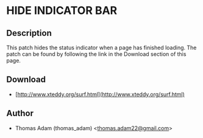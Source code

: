 HIDE INDICATOR BAR
==================

Description
-----------

This patch hides the status indicator when a page has finished loading.  The patch can be found by following the link in the Download section of this page.


Download
--------

* [http://www.xteddy.org/surf.html](http://www.xteddy.org/surf.html)

Author
------

* Thomas Adam (thomas_adam) <[thomas.adam22@gmail.com](mailto:thomas.adam22@gmail.com)>
